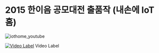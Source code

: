 # 2015 한이음 공모대전 출품작 (내손에 IoT홈)

![iothome_youtube](https://user-images.githubusercontent.com/11040627/40349663-380b9fa2-5de2-11e8-8e88-c48dfe166db7.png)

[![Video Label](https://user-images.githubusercontent.com/11040627/40349663-380b9fa2-5de2-11e8-8e88-c48dfe166db7.png)](https://www.youtube.com/watch?v=GEXHucXKwek&t=9s) Video Label
